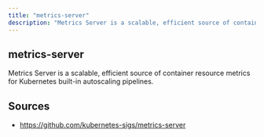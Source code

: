 ```yaml
---
title: "metrics-server"
description: "Metrics Server is a scalable, efficient source of container resource metrics for Kubernetes built-in autoscaling pipelines."
---
```


## metrics-server

Metrics Server is a scalable, efficient source of container resource metrics for Kubernetes built-in autoscaling pipelines.

## Sources

- https://github.com/kubernetes-sigs/metrics-server
